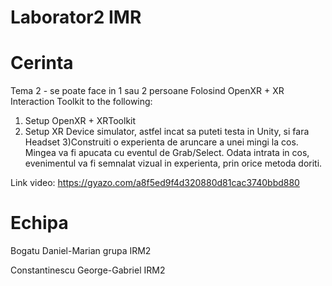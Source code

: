 # Laborator2 IMR
# Cerinta  
Tema 2 - se poate face in 1 sau 2 persoane
Folosind OpenXR + XR Interaction Toolkit to the following:
1) Setup OpenXR + XRToolkit 
2) Setup XR Device simulator, astfel incat sa puteti testa in Unity, si fara Headset
3)Construiti o experienta de aruncare a unei mingi la cos. Mingea va fi apucata cu eventul de Grab/Select. Odata intrata in cos, evenimentul va fi semnalat vizual in experienta, prin orice metoda doriti.

Link video: https://gyazo.com/a8f5ed9f4d320880d81cac3740bbd880
# Echipa
Bogatu Daniel-Marian grupa IRM2

Constantinescu George-Gabriel IRM2
